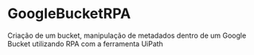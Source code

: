 # GoogleBucketRPA
Criação de um bucket, manipulação de metadados dentro de um Google Bucket utilizando RPA com a ferramenta UiPath
